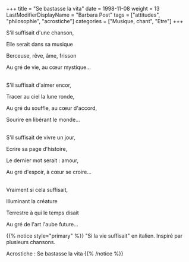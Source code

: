 +++
title = "Se bastasse la vita"
date = 1998-11-08
weight = 13
LastModifierDisplayName = "Barbara Post"
tags = ["attitudes", "philosophie", "acrostiche"]
categories = ["Musique, chant", "Etre"]
+++

S'il suffisait d'une chanson,

Elle serait dans sa musique

Berceuse, rêve, âme, frisson

Au gré de vie, au cœur mystique...

 \
S'il suffisait d'aimer encor,

Tracer au ciel la lune ronde,

Au gré du souffle, au cœur d'accord,

Sourire en libérant le monde...

 \
S'il suffisait de vivre un jour,

Ecrire sa page d'histoire,

Le dernier mot serait : amour,

Au gré d'espoir, à cœur se croire...

 \
Vraiment si cela suffisait,

Illuminant la créature

Terrestre à qui le temps disait

Au gré de l'art l'aube future...

{{% notice style="primary" %}}
\"Si la vie suffisait\" en italien. Inspiré par plusieurs chansons.

Acrostiche : Se bastasse la vita
{{% /notice %}}
